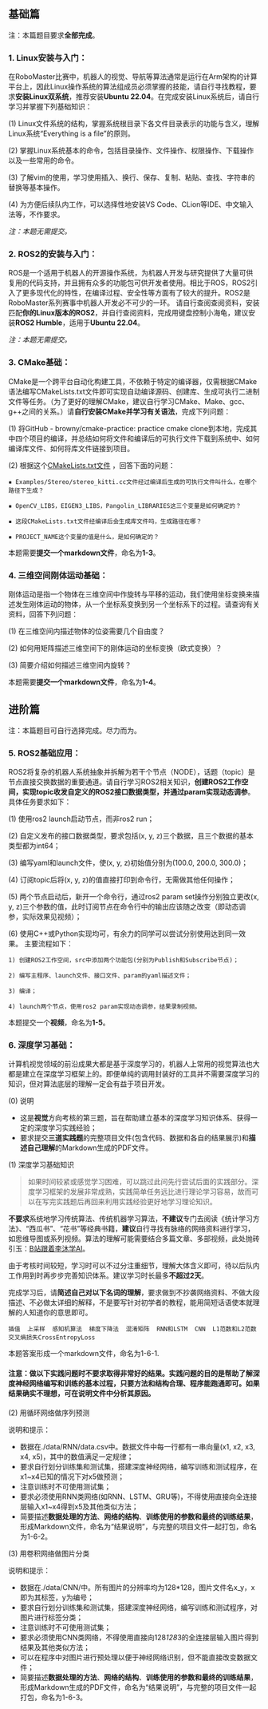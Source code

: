 ## 基础篇
注：本篇题目要求**全部完成**。

### 1. Linux安装与入门：

在RoboMaster比赛中，机器人的视觉、导航等算法通常是运行在Arm架构的计算平台上，因此Linux操作系统的算法组成员必须掌握的技能，请自行寻找教程，要求**安装Linux双系统**，推荐安装**Ubuntu 22.04**。在完成安装Linux系统后，请自行学习并掌握下列基础知识：

(1) Linux文件系统的结构，掌握系统根目录下各文件目录表示的功能与含义，理解Linux系统“Everything is a file”的原则。

(2) 掌握Linux系统基本的命令，包括目录操作、文件操作、权限操作、下载操作以及一些常用的命令。

(3) 了解vim的使用，学习使用插入、换行、保存、复制、粘贴、查找、字符串的替换等基本操作。

(4) 为方便后续队内工作，可以选择性地安装VS Code、CLion等IDE、中文输入法等，不作要求。

*注：本题无需提交。*

### 2. ROS2的安装与入门：

ROS是一个适用于机器人的开源操作系统，为机器人开发与研究提供了大量可供复用的代码支持，并且拥有众多的功能包可供开发者使用。相比于ROS，ROS2引入了更多现代化的特性，在编译过程、安全性等方面有了较大的提升。ROS2是RoboMaster系列赛事中机器人开发必不可少的一环。
请自行查阅查阅资料，安装匹配**你的Linux版本的ROS2**，并自行查阅资料，完成用键盘控制小海龟，建议安装**ROS2 Humble**，适用于**Ubuntu 22.04**。

*注：本题无需提交。*

### 3. CMake基础：

CMake是一个跨平台自动化构建工具，不依赖于特定的编译器，仅需根据CMake语法编写CMakeLists.txt文件即可实现自动编译源码、创建库、生成可执行二进制文件等任务。（为了更好的理解CMake，建议自行学习CMake、Make、gcc、g++之间的关系。）请**自行安装CMake并学习有关语法**，完成下列问题：

(1) 将GitHub - browny/cmake-practice: practice cmake clone到本地，完成其中四个项目的编译，并总结如何将文件和编译后的可执行文件下载到系统中、如何编译库文件、如何将库文件链接到项目。

(2) 根据这个[CMakeLists.txt文件](https://kdocs.cn/l/cuo8qsx8Yq3R) ，回答下面的问题：

    ▪ Examples/Stereo/stereo_kitti.cc文件经过编译后生成的可执行文件叫什么，在哪个路径下生成？
    
    ▪ OpenCV_LIBS，EIGEN3_LIBS，Pangolin_LIBRARIES这三个变量是如何确定的？
    
    ▪ 这段CMakeLists.txt文件经编译后会生成库文件吗，生成路径在哪？
    
    ▪ PROJECT_NAME这个变量的值是什么，是如何确定的？

本题需要**提交一个markdown文件**，命名为**1-3**。

### 4. 三维空间刚体运动基础：
刚体运动是指一个物体在三维空间中作旋转与平移的运动，我们使用坐标变换来描述发生刚体运动的物体，从一个坐标系变换到另一个坐标系下的过程。请查询有关资料，回答下列问题：

(1) 在三维空间内描述物体的位姿需要几个自由度？

(2) 如何用矩阵描述三维空间下的刚体运动的坐标变换（欧式变换）？

(3) 简要介绍如何描述三维空间内旋转？

本题需要**提交一个markdown文件**，命名为**1-4**。


## 进阶篇
注：本篇题目可自行选择完成。尽力而为。

### 5. ROS2基础应用：

ROS2将复杂的机器人系统抽象并拆解为若干个节点（NODE），话题（topic）是节点直接交换数据的重要通道。请自行学习ROS2相关知识，**创建ROS2工作空间，实现topic收发自定义的ROS2接口数据类型，并通过param实现动态调参**。具体任务要求如下：

(1) 使用ros2 launch启动节点，而非ros2 run；

(2) 自定义发布的接口数据类型，要求包括(x, y, z)三个数据，且三个数据的基本类型都为int64；

(3) 编写yaml和launch文件，使(x, y, z)初始值分别为(100.0, 200.0, 300.0)；

(4) 订阅topic后将(x, y, z)的值直接打印到命令行，无需做其他任何操作；

(5) 两个节点启动后，新开一个命令行，通过ros2 param set操作分别独立更改(x, y, z)三个参数的值，此时订阅节点在命令行中的输出应该随之改变（即动态调参，实际效果见视频）；

(6) 使用C++或Python实现均可，有余力的同学可以尝试分别使用达到同一效果。
主要流程如下：

    1) 创建ROS2工作空间，src中添加两个功能包(分别为Publish和Subscribe节点)；
    
    2) 编写主程序、launch文件、接口文件、param的yaml描述文件；
    
    3) 编译；
    
    4) launch两个节点，使用ros2 param实现动态调参，结果录制视频。

本题提交一个**视频**，命名为**1-5**。

### 6. 深度学习基础：

计算机视觉领域的前沿成果大都是基于深度学习的，机器人上常用的视觉算法也大都是建立在深度学习框架上的。即便单纯的调用封装好的工具并不需要深度学习的知识，但对算法底层的理解一定会有益于项目开发。

(0) 说明

- 这是**视觉**方向考核的第三题，旨在帮助建立基本的深度学习知识体系、获得一定的深度学习实践经验；
- 要求提交**三道实践题**的完整项目文件(包含代码、数据和各自的结果展示)和**描述自己理解**的Markdown生成的PDF文件。

(1) 深度学习基础知识
> 如果时间较紧或感觉学习困难，可以跳过此问先行尝试后面的实践部分。深度学习框架的发展非常成熟，实践简单任务远比进行理论学习容易，故而可以在写完实践题后再回来利用实践经验更好地学习理论知识。

**不要求**系统地学习传统算法、传统机器学习算法，**不建议**专门去阅读《统计学习方法》、“西瓜书”、“花书”等经典书籍，**建议**自行寻找有脉络的网络资料进行学习，如思维导图或系列视频。算法的理解可能需要结合多篇文章、多部视频，此处抛砖引玉：[B站跟着李沐学AI](https://space.bilibili.com/1567748478/channel/collectiondetail?sid=28144)。

由于考核时间较短，学习时可以不过分注重细节，理解大体含义即可，待以后队内工作用到时再步步完善知识体系。建议学习时长最多**不超过2天**。

完成学习后，请**简述自己对以下名词的理解**，要求做到不抄袭网络资料、不做大段描述、不必做太详细的解释，不是要写针对初学者的教程，能用简短话语使本就理解的人知道你的意思即可。

    插值  上采样  感知机算法  梯度下降法  混淆矩阵  RNN和LSTM  CNN  L1范数和L2范数  交叉熵损失CrossEntropyLoss

本题答案形成一个markdown文件，命名为1-6-1.

#### 注意：做以下实践问题时不要求取得非常好的结果。实践问题的目的是帮助了解深度神经网络编写和训练的基本过程，只要方法和结构合理、程序能跑通即可。如果结果确实不理想，可在说明文件中分析其原因。

(2) 用循环网络做序列预测

说明和提示：

- 数据在./data/RNN/data.csv中。数据文件中每一行都有一串向量(x1, x2, x3, x4, x5)，其中的数值满足一定规律；
- 要求自行划分训练集和测试集，搭建深度神经网络，编写训练和测试程序，在x1~x4已知的情况下对x5做预测；
- 注意训练时不可使用测试集；
- 要求必须使用RNN类网络(如RNN、LSTM、GRU等)，不得使用直接向全连接层输入x1~x4得到x5及其他类似方法；
- 简要描述**数据处理的方法**、**网络的结构**、**训练使用的参数和最终的训练结果**，形成Markdown文件，命名为“结果说明”，与完整的项目文件一起打包，命名为1-6-2。

(3) 用卷积网络做图片分类

说明和提示：

- 数据在./data/CNN/中。所有图片的分辨率均为128*128，图片文件名x_y，x即为其标签，y为编号；
- 要求自行划分训练集和测试集，搭建深度神经网络，编写训练和测试程序，对图片进行标签分类；
- 注意训练时不可使用测试集；
- 要求必须使用CNN类网络，不得使用直接向128*128*3的全连接层输入图片得到结果及其他类似方法；
- 可以在程序中对图片进行预处理以便于神经网络识别，但不能直接改变数据文件；
- 简要描述**数据处理的方法**、**网络的结构**、**训练使用的参数和最终的训练结果**，形成Markdown生成的PDF文件，命名为“结果说明”，与完整的项目文件一起打包，命名为1-6-3。





